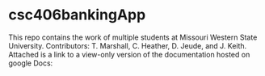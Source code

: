 # csc406bankingApp
This repo contains the work of multiple students at Missouri Western State University. Contributors: T. Marshall, C. Heather, D. Jeude, and J. Keith.
Attached is a link to a view-only version of the documentation hosted on google Docs:
